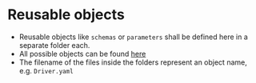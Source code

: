 # Reusable objects

* Reusable objects like `schemas` or `parameters` shall be defined here in a separate folder each.
* All possible objects can be found [here](https://github.com/OAI/OpenAPI-Specification/blob/main/versions/3.0.3.md)
* The filename of the files inside the folders represent an object name, e.g. `Driver.yaml`
